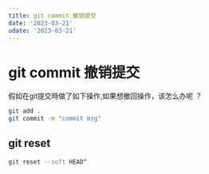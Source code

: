 ```yaml
---
title: git commit 撤销提交
date: '2023-03-21'
udate: '2023-03-21'
---
```


# git commit 撤销提交
假如在git提交時做了如下操作,如果想撤回操作，该怎么办呢  ？

```bash
git add .
git commit -m "commit msg"
```
## git reset
```bash
git reset --soft HEAD^
```
